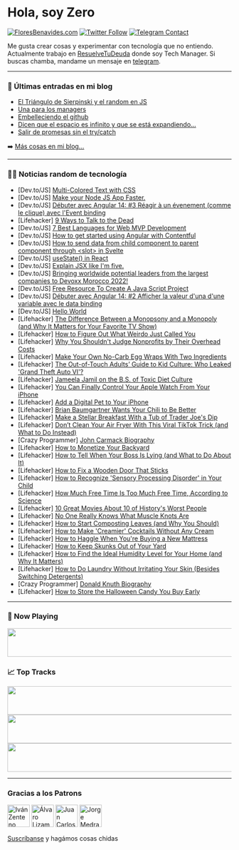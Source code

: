 # Hola, soy Zero

[![FloresBenavides.com](https://img.shields.io/website?down_message=oops&label=MiBlog&style=for-the-badge&up_message=online&url=https%3A%2F%2Ffloresbenavides.com)](https://floresbenavides.com) [![Twitter Follow](https://img.shields.io/twitter/follow/ZeroDragon?color=%231DA1F2&label=Follow&logo=twitter&logoColor=ffffff&style=for-the-badge)](https://twitter.com/zerodragon) [![Telegram Contact](https://img.shields.io/badge/escr%C3%ADbeme-ZeroDragon-%2326A5E4?style=for-the-badge&logo=telegram)](https://t.me/zerodragon)

Me gusta crear cosas y experimentar con tecnología que no entiendo.
Actualmente trabajo en [ResuelveTuDeuda](http://github.com/resuelve) donde soy Tech Manager.
Si buscas chamba, mandame un mensaje en [telegram](https://t.me/zerodragon).

---

### 📕 Últimas entradas en mi blog
<!-- BLOG-POST-LIST:START -->
- [El Triángulo de Sierpinski y el random en JS](https://floresbenavides.com/el-triangulo-de-sierpinski-y-el-random-en-js/)
- [Una para los managers](https://floresbenavides.com/una-para-los-managers/)
- [Embelleciendo el github](https://floresbenavides.com/embelleciendo-el-github/)
- [Dicen que el espacio es infinito y que se está expandiendo…](https://floresbenavides.com/dicen-que-el-espacio-es-infinito-y-que-se-esta-expandiendo/)
- [Salir de promesas sin el try/catch](https://floresbenavides.com/salir-de-promesas-sin-el-try-catch/)
<!-- BLOG-POST-LIST:END -->

➡️ [Más cosas en mi blog...](https://floresbenavides.com)

---

### 👨‍💻 Noticias random de tecnología
<!-- TECH-POSTS:START -->
- [Dev.to/JS] [Multi-Colored Text with CSS](https://dev.to/allwebcodes/multi-colored-text-with-css-12gg)
- [Dev.to/JS] [Make your Node JS App Faster.](https://dev.to/shaikhkamran/make-your-node-js-app-faster-4k0a)
- [Dev.to/JS] [Débuter avec Angular 14: #3 Réagir à un évenement &lpar;comme le clique&rpar; avec l&#39;Event binding](https://dev.to/sidali/debuter-avec-angular-14-3-reagir-a-un-evenement-comme-le-clique-avec-levent-binding-3a31)
- [Lifehacker] [9 Ways to Talk to the Dead](https://lifehacker.com/9-ways-to-talk-to-the-dead-1849556416)
- [Dev.to/JS] [7 Best Languages for Web MVP Development](https://dev.to/techtixx/7-best-languages-for-web-mvp-development-27im)
- [Dev.to/JS] [How to get started using Angular with Contentful](https://dev.to/contentful/how-to-get-started-using-angular-with-contentful-57lh)
- [Dev.to/JS] [How to send data from child component to parent component through &lt;slot&gt; in Svelte](https://dev.to/wentallout/how-to-send-data-from-child-component-to-parent-component-through-in-svelte-37a3)
- [Dev.to/JS] [useState&lpar;&rpar; in React](https://dev.to/losetom/usestate-in-react-1hfe)
- [Dev.to/JS] [Explain JSX like I&#39;m five.](https://dev.to/hr21don/explain-jsx-like-im-five-27g6)
- [Dev.to/JS] [Bringing worldwide potential leaders from the largest companies to Devoxx Morocco 2022!](https://dev.to/essaydyoumayma/bringing-worldwide-potential-leaders-from-the-largest-companies-to-devoxx-morocco-2022-48l4)
- [Dev.to/JS] [Free Resource To Create A Java Script Project](https://dev.to/1234use/free-resource-to-create-a-java-script-project-4jlo)
- [Dev.to/JS] [Débuter avec Angular 14: #2 Afficher la valeur d&#39;una d&#39;une variable avec le data binding](https://dev.to/sidali/debuter-avec-angular-14-2-afficher-la-valeur-duna-dune-variable-avec-le-data-binding-2enh)
- [Dev.to/JS] [Hello World](https://dev.to/imran_baitham/hello-world-1e48)
- [Lifehacker] [The Difference Between a Monopsony and a Monopoly &lpar;and Why It Matters for Your Favorite TV Show&rpar;](https://lifehacker.com/the-difference-between-a-monopsony-and-a-monopoly-and-1849553851)
- [Lifehacker] [How to Figure Out What Weirdo Just Called You](https://lifehacker.com/how-to-figure-out-what-weirdo-just-called-you-1849554150)
- [Lifehacker] [Why You Shouldn&#39;t Judge Nonprofits by Their Overhead Costs](https://lifehacker.com/why-you-shouldnt-judge-nonprofits-by-their-overhead-cos-1849554411)
- [Lifehacker] [Make Your Own No-Carb Egg Wraps With Two Ingredients](https://lifehacker.com/make-your-own-no-carb-egg-wraps-with-two-ingredients-1849554298)
- [Lifehacker] [The Out-of-Touch Adults’ Guide to Kid Culture: Who Leaked &#39;Grand Theft Auto VI&#39;?](https://lifehacker.com/who-leaked-grand-theft-auto-vi-1849554402)
- [Lifehacker] [Jameela Jamil on the B.S. of Toxic Diet Culture](https://lifehacker.com/jameela-jamil-on-the-bullshit-of-toxic-diet-culture-1849554597)
- [Lifehacker] [You Can Finally Control Your Apple Watch From Your iPhone](https://lifehacker.com/you-can-finally-control-your-apple-watch-from-your-ipho-1849552944)
- [Lifehacker] [Add a Digital Pet to Your iPhone](https://lifehacker.com/add-a-digital-pet-to-your-iphone-1849553713)
- [Lifehacker] [Brian Baumgartner Wants Your Chili to Be Better](https://lifehacker.com/brian-baumgartner-wants-your-chili-to-be-better-1849554018)
- [Lifehacker] [Make a Stellar Breakfast With a Tub of Trader Joe&#39;s Dip](https://lifehacker.com/make-a-stellar-breakfast-with-a-tub-of-trader-joes-dip-1849553369)
- [Lifehacker] [Don’t Clean Your Air Fryer With This Viral TikTok Trick &lpar;and What to Do Instead&rpar;](https://lifehacker.com/don-t-clean-your-air-fryer-with-this-viral-tiktok-trick-1849553685)
- [Crazy Programmer] [John Carmack Biography](https://www.thecrazyprogrammer.com/2022/09/john-carmack-biography.html)
- [Lifehacker] [How to Monetize Your Backyard](https://lifehacker.com/how-to-monetize-your-backyard-1849553344)
- [Lifehacker] [How to Tell When Your Boss Is Lying &lpar;and What to Do About It&rpar;](https://lifehacker.com/how-to-tell-when-your-boss-is-lying-and-what-to-do-abo-1849552745)
- [Lifehacker] [How to Fix a Wooden Door That Sticks](https://lifehacker.com/how-to-fix-a-wooden-door-that-sticks-1849550926)
- [Lifehacker] [How to Recognize &#39;Sensory Processing Disorder&#39; in Your Child](https://lifehacker.com/how-to-recognize-sensory-processing-disorder-in-your-ch-1849549796)
- [Lifehacker] [How Much Free Time Is Too Much Free Time, According to Science](https://lifehacker.com/how-much-free-time-is-too-much-free-time-according-to-1849551514)
- [Lifehacker] [10 Great Movies About 10 of History&#39;s Worst People](https://lifehacker.com/10-great-movies-about-10-of-historys-worst-people-1849547844)
- [Lifehacker] [No One Really Knows What Muscle Knots Are](https://lifehacker.com/no-one-really-knows-what-muscle-knots-are-1849547116)
- [Lifehacker] [How to Start Composting Leaves &lpar;and Why You Should&rpar;](https://lifehacker.com/how-to-start-composting-leaves-and-why-you-should-1849546766)
- [Lifehacker] [How to Make &#39;Creamier&#39; Cocktails Without Any Cream](https://lifehacker.com/how-to-make-creamier-cocktails-without-any-cream-1849546630)
- [Lifehacker] [How to Haggle When You&#39;re Buying a New Mattress](https://lifehacker.com/how-to-haggle-when-youre-buying-a-new-mattress-1849546757)
- [Lifehacker] [How to Keep Skunks Out of Your Yard](https://lifehacker.com/how-to-keep-skunks-out-of-your-yard-1849546759)
- [Lifehacker] [How to Find the Ideal Humidity Level for Your Home &lpar;and Why It Matters&rpar;](https://lifehacker.com/how-to-find-the-ideal-humidity-level-for-your-home-and-1849546770)
- [Lifehacker] [How to Do Laundry Without Irritating Your Skin &lpar;Besides Switching Detergents&rpar;](https://lifehacker.com/how-to-do-laundry-without-irritating-your-skin-besides-1849546954)
- [Crazy Programmer] [Donald Knuth Biography](https://www.thecrazyprogrammer.com/2022/09/donald-knuth-biography.html)
- [Lifehacker] [How to Store the Halloween Candy You Buy Early](https://lifehacker.com/how-to-store-the-halloween-candy-you-buy-early-1849546982)<!-- TECH-POSTS:END -->

---

### 🎵 Now Playing
<a href="https://spotify-now-playing-dun.vercel.app/now-playing?open"><img src="https://spotify-now-playing-dun.vercel.app/now-playing" width="540" height="64"></a>

### 📈 Top Tracks
<a href="https://spotify-now-playing-dun.vercel.app/top-tracks?i=1&open"><img src="https://spotify-now-playing-dun.vercel.app/top-tracks?i=1" width="540" height="64"></a>
<a href="https://spotify-now-playing-dun.vercel.app/top-tracks?i=2&open"><img src="https://spotify-now-playing-dun.vercel.app/top-tracks?i=2" width="540" height="64"></a>
<a href="https://spotify-now-playing-dun.vercel.app/top-tracks?i=3&open"><img src="https://spotify-now-playing-dun.vercel.app/top-tracks?i=3" width="540" height="64"></a>

---

### Gracias a los Patrons
[<img src="https://avatars.githubusercontent.com/u/243380?v=4" alt="Iván Zenteno" width="50px">](https://github.com/k001) [<img src="https://avatars.githubusercontent.com/u/19955639?v=4" alt="Álvaro Lizama" width="50px">](https://github.com/alvarolizama) [<img src="https://avatars.githubusercontent.com/u/2718753?v=4" alt="Juan Carlos Ruiz" width="50px">](https://github.com/JuanCrg90) [<img src="https://avatars.githubusercontent.com/u/37025?v=4" alt="Jorge Medrano" width="50px">](https://github.com/h1pp1e) 

[Suscríbanse](https://www.patreon.com/zerodragon) y hagámos cosas chidas
